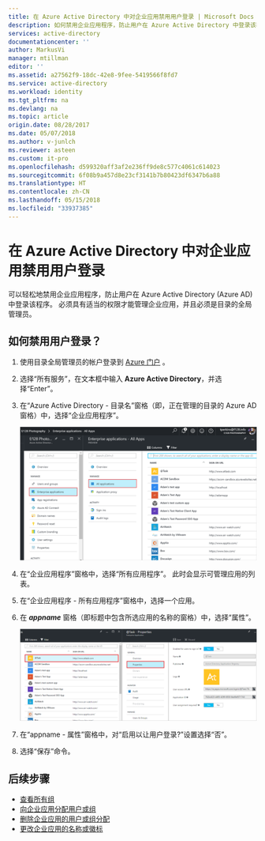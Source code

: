 ```yaml
---
title: 在 Azure Active Directory 中对企业应用禁用用户登录 | Microsoft Docs
description: 如何禁用企业应用程序，防止用户在 Azure Active Directory 中登录该程序
services: active-directory
documentationcenter: ''
author: MarkusVi
manager: mtillman
editor: ''
ms.assetid: a27562f9-18dc-42e8-9fee-5419566f8fd7
ms.service: active-directory
ms.workload: identity
ms.tgt_pltfrm: na
ms.devlang: na
ms.topic: article
origin.date: 08/28/2017
ms.date: 05/07/2018
ms.author: v-junlch
ms.reviewer: asteen
ms.custom: it-pro
ms.openlocfilehash: d599320aff3af2e236ff9de8c577c4061c614023
ms.sourcegitcommit: 6f08b9a457d8e23cf3141b7b80423df6347b6a88
ms.translationtype: HT
ms.contentlocale: zh-CN
ms.lasthandoff: 05/15/2018
ms.locfileid: "33937385"
---
```

# <a name="disable-user-sign-ins-for-an-enterprise-app-in-azure-active-directory"></a>在 Azure Active Directory 中对企业应用禁用用户登录
可以轻松地禁用企业应用程序，防止用户在 Azure Active Directory (Azure AD) 中登录该程序。 必须具有适当的权限才能管理企业应用，并且必须是目录的全局管理员。

## <a name="how-do-i-disable-user-sign-ins"></a>如何禁用用户登录？
1. 使用目录全局管理员的帐户登录到 [Azure 门户](https://portal.azure.cn) 。
2. 选择“所有服务”，在文本框中输入 **Azure Active Directory**，并选择“Enter”。
3. 在“Azure Active Directory -  目录名”窗格（即，正在管理的目录的 Azure AD 窗格）中，选择“企业应用程序”。

    ![打开企业应用](./media/active-directory-coreapps-disable-app-azure-portal/open-enterprise-apps.png)
4. 在“企业应用程序”窗格中，选择“所有应用程序”。 此时会显示可管理应用的列表。
5. 在“企业应用程序 - 所有应用程序”窗格中，选择一个应用。
6. 在 ***appname*** 窗格（即标题中包含所选应用的名称的窗格）中，选择“属性”。

    ![选择“所有应用程序”命令](./media/active-directory-coreapps-disable-app-azure-portal/select-app.png)
7. 在“appname - 属性”窗格中，对“启用以让用户登录?”设置选择“否”。
8. 选择“保存”命令。

## <a name="next-steps"></a>后续步骤
- [查看所有组](active-directory-groups-view-azure-portal.md)
- [向企业应用分配用户或组](active-directory-coreapps-assign-user-azure-portal.md)
- [删除企业应用的用户或组分配](active-directory-coreapps-remove-assignment-azure-portal.md)
- [更改企业应用的名称或徽标](active-directory-coreapps-change-app-logo-user-azure-portal.md)

<!-- Update_Description: update metedata properties -->